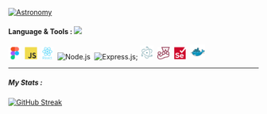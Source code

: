 <a href='https://postimg.cc/2VF0XLkD' target='_blank'><img src='https://i.postimg.cc/NfZZFRZ5/Z1.jpg' border='0' alt='Astronomy'/></a>





#### Language & Tools : <img src = "https://media2.giphy.com/media/QssGEmpkyEOhBCb7e1/giphy.gif?cid=ecf05e47a0n3gi1bfqntqmob8g9aid1oyj2wr3ds3mg700bl&rid=giphy.gif" width = 20> </h2>
  <div>
    <img src="https://github.com/devicons/devicon/blob/master/icons/figma/figma-original.svg" title="Figma" alt="Figma" width="25" height="25"/>&nbsp;
    <img src="https://github.com/devicons/devicon/blob/master/icons/javascript/javascript-original.svg" title="JavaScript" alt="JavaScript" width="25" height="25"/>&nbsp;
    <img src="https://github.com/devicons/devicon/blob/master/icons/react/react-original-wordmark.svg" title="React" alt="React" width="25" height="25"/>&nbsp;
    <img src="https://cdn.jsdelivr.net/gh/devicons/devicon/icons/nodejs/nodejs-plain.svg" title="Node.js" alt="Node.js" width="25" height
="25"/>&nbsp;
    <img src="https://cdn.jsdelivr.net/gh/devicons/devicon/icons/express/express-original.svg" title="Express.js" alt="Express.js" width="25" height="25"/>;
    <img src="https://github.com/devicons/devicon/blob/master/icons/electron/electron-original.svg" title="Electron" alt="Electron" width="28" height="28"/>&nbsp;
    <img src="https://github.com/devicons/devicon/blob/master/icons/jest/jest-plain.svg" title="Jest" alt="Jest" width="25" height="25"/>&nbsp;
    <img src="https://github.com/devicons/devicon/blob/master/icons/selenium/selenium-original.svg" title="Selenium" alt="Selenium" width="25" height="25"/>&nbsp;
    <img src="https://github.com/devicons/devicon/blob/master/icons/docker/docker-original.svg" title="Docker" alt="Docker" width="30" height="30"/>&nbsp;
  </div>
</body>
</html>

---

##### My Stats :
[![GitHub Streak](http://github-readme-streak-stats.herokuapp.com?user=rakin777&theme=swift&border_radius=5&hide_total_contributions=true)](https://git.io/streak-stats)


